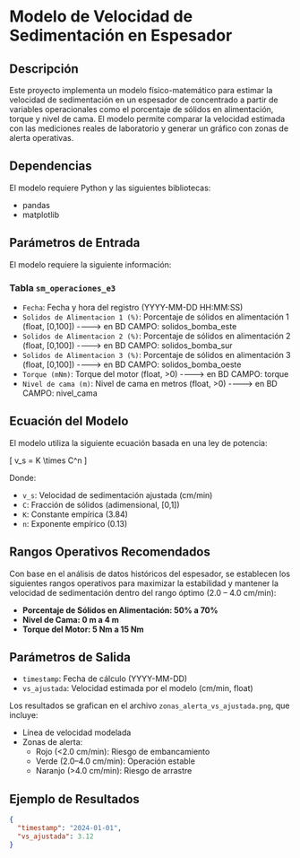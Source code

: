 
# Modelo de Velocidad de Sedimentación en Espesador

## Descripción

Este proyecto implementa un modelo físico-matemático para estimar la velocidad de sedimentación en un espesador de concentrado a partir de variables operacionales como el porcentaje de sólidos en alimentación, torque y nivel de cama. El modelo permite comparar la velocidad estimada con las mediciones reales de laboratorio y generar un gráfico con zonas de alerta operativas.

## Dependencias

El modelo requiere Python y las siguientes bibliotecas:
- pandas
- matplotlib

## Parámetros de Entrada

El modelo requiere la siguiente información:

### Tabla `sm_operaciones_e3`
- `Fecha`: Fecha y hora del registro (YYYY-MM-DD HH:MM:SS)
- `Solidos de Alimentacion 1 (%)`: Porcentaje de sólidos en alimentación 1 (float, [0,100]) ----> en BD CAMPO: solidos_bomba_este
- `Solidos de Alimentacion 2 (%)`: Porcentaje de sólidos en alimentación 2 (float, [0,100]) ----> en BD CAMPO: solidos_bomba_sur
- `Solidos de Alimentacion 3 (%)`: Porcentaje de sólidos en alimentación 3 (float, [0,100]) ----> en BD CAMPO: solidos_bomba_oeste
- `Torque (mNm)`: Torque del motor (float, >0) 						    ----> en BD CAMPO: torque
- `Nivel de cama (m)`: Nivel de cama en metros (float, >0) 				    ----> en BD CAMPO: nivel_cama

## Ecuación del Modelo

El modelo utiliza la siguiente ecuación basada en una ley de potencia:

\[ v_s = K \times C^n \]

Donde:
- `v_s`: Velocidad de sedimentación ajustada (cm/min)
- `C`: Fracción de sólidos (adimensional, [0,1])
- `K`: Constante empírica (3.84)
- `n`: Exponente empírico (0.13)


## Rangos Operativos Recomendados

Con base en el análisis de datos históricos del espesador, se establecen los siguientes rangos operativos para maximizar la estabilidad y mantener la velocidad de sedimentación dentro del rango óptimo (2.0 – 4.0 cm/min):

- **Porcentaje de Sólidos en Alimentación: 50% a 70%**
- **Nivel de Cama: 0 m a 4 m**
- **Torque del Motor: 5 Nm a 15 Nm**


## Parámetros de Salida

- `timestamp`: Fecha de cálculo (YYYY-MM-DD)
- `vs_ajustada`: Velocidad estimada por el modelo (cm/min, float)

Los resultados se grafican en el archivo `zonas_alerta_vs_ajustada.png`, que incluye:
- Línea de velocidad modelada
- Zonas de alerta:
  - Rojo (<2.0 cm/min): Riesgo de embancamiento
  - Verde (2.0–4.0 cm/min): Operación estable
  - Naranjo (>4.0 cm/min): Riesgo de arrastre

## Ejemplo de Resultados

```json
{
  "timestamp": "2024-01-01",
  "vs_ajustada": 3.12
}
```
